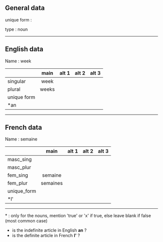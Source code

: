 ## General data

unique form :

type : noun

---

## English data

Name : week

|             | main  | alt 1 | alt 2 | alt 3 |
| :---------- | :---: | :---: | :---: | ----- |
| singular    | week  |       |       |       |
| plural      | weeks |       |       |       |
| unique form |       |       |       |       |
| \*an        |       |       |       |       |

---

## French data

Name : semaine

|             |   main   | alt 1 | alt 2 | alt 3 |
| :---------- | :------: | :---: | :---: | :---: |
| masc_sing   |          |       |       |       |
| masc_plur   |          |       |       |       |
| fem_sing    | semaine  |       |       |       |
| fem_plur    | semaines |       |       |       |
| unique_form |          |       |       |       |
| \*l'        |          |       |       |       |

---

\* : only for the nouns, mention 'true' or 'x' if true, else leave blank if false (most common case)

- is the indefinite article in English **an** ?
- is the definite article in French **l'** ?
